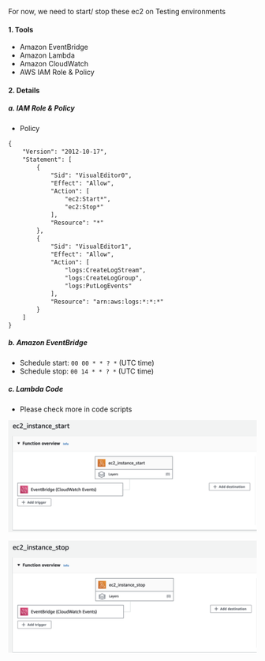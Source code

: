  For now, we need to start/ stop these ec2 on Testing environments

#### 1. Tools
- Amazon EventBridge
- Amazon Lambda
- Amazon CloudWatch
- AWS IAM Role & Policy


#### 2. Details
##### a. IAM Role & Policy
- Policy
```
{
	"Version": "2012-10-17",
	"Statement": [
		{
			"Sid": "VisualEditor0",
			"Effect": "Allow",
			"Action": [
				"ec2:Start*",
				"ec2:Stop*"
			],
			"Resource": "*"
		},
		{
			"Sid": "VisualEditor1",
			"Effect": "Allow",
			"Action": [
				"logs:CreateLogStream",
				"logs:CreateLogGroup",
				"logs:PutLogEvents"
			],
			"Resource": "arn:aws:logs:*:*:*"
		}
	]
}
```
##### b. Amazon EventBridge
 - Schedule start: `00 00 * * ? *` (UTC time)
 - Schedule stop: `00 14 * * ? *` (UTC time)

##### c. Lambda Code
 - Please check more in code scripts

 ![Alt text](images/ec2_start.png)

 ![Alt text](images/ec2_stop.png)
